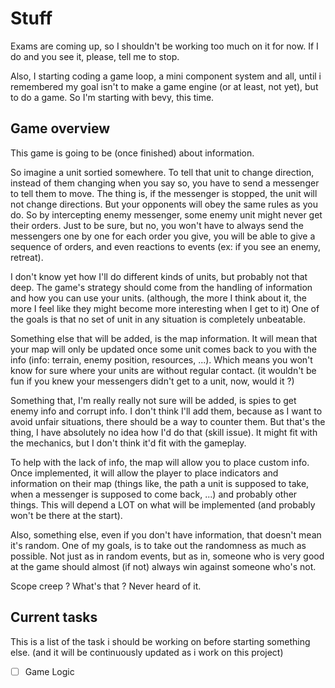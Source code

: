 # Stuff

Exams are coming up, so I shouldn't be working too much on it for now.
If I do and you see it, please, tell me to stop.

Also, I starting coding a game loop, a mini component system and all, until i
remembered my goal isn't to make a game engine (or at least, not yet), but to do
a game.
So I'm starting with bevy, this time.

## Game overview

This game is going to be (once finished) about information.

So imagine a unit sortied somewhere.
To tell that unit to change direction, instead of them changing when you say
so, you have to send a messenger to tell them to move.
The thing is, if the messenger is stopped, the unit will not change directions.
But your opponents will obey the same rules as you do.
So by intercepting enemy messenger, some enemy unit might never get their orders.
Just to be sure, but no, you won't have to always send the messengers one by one
for each order you give, you will be able to give a sequence of orders, and even
reactions to events (ex: if you see an enemy, retreat).

I don't know yet how I'll do different kinds of units, but probably not that deep.
The game's strategy should come from the handling of information and how you
can use your units.
(although, the more I think about it, the more I feel like they might become
more interesting when I get to it)
One of the goals is that no set of unit in any situation is completely unbeatable.

Something else that will be added, is the map information.
It will mean that your map will only be updated once some unit comes back to
you with the info (info: terrain, enemy position, resources, ...).
Which means you won't know for sure where your units are without regular contact.
(it wouldn't be fun if you knew your messengers didn't get to a unit, now, would
it ?)

Something that, I'm really really not sure will be added, is spies to get enemy
info and corrupt info.
I don't think I'll add them, because as I want to avoid unfair situations, there
should be a way to counter them.
But that's the thing, I have absolutely no idea how I'd do that (skill issue).
It might fit with the mechanics, but I don't think it'd fit with the gameplay.

To help with the lack of info, the map will allow you to place custom info.
Once implemented, it will allow the player to place indicators and information
on their map (things like, the path a unit is supposed to take, when a messenger
is supposed to come back, ...)
and probably other things. This will depend a LOT on what will be implemented
(and probably won't be there at the start).

Also, something else, even if you don't have information, that doesn't mean it's
random.
One of my goals, is to take out the randomness as much as possible.
Not just as in random events, but as in, someone who is very good at the game
should almost (if not) always win against someone who's not.

Scope creep ? What's that ? Never heard of it.

## Current tasks

This is a list of the task i should be working on before starting something else.
(and it will be continuously updated as i work on this project)

- [ ] Game Logic
